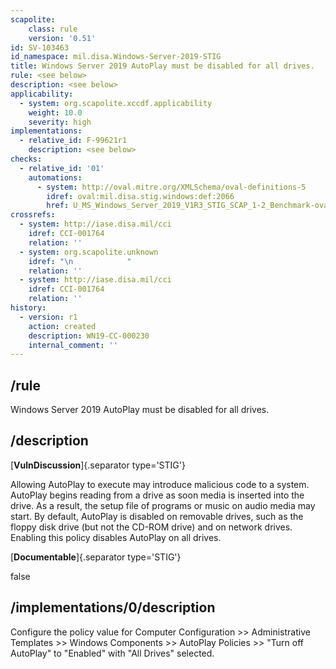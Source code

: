 ```yaml
---
scapolite:
    class: rule
    version: '0.51'
id: SV-103463
id_namespace: mil.disa.Windows-Server-2019-STIG
title: Windows Server 2019 AutoPlay must be disabled for all drives.
rule: <see below>
description: <see below>
applicability:
  - system: org.scapolite.xccdf.applicability
    weight: 10.0
    severity: high
implementations:
  - relative_id: F-99621r1
    description: <see below>
checks:
  - relative_id: '01'
    automations:
      - system: http://oval.mitre.org/XMLSchema/oval-definitions-5
        idref: oval:mil.disa.stig.windows:def:2066
        href: U_MS_Windows_Server_2019_V1R3_STIG_SCAP_1-2_Benchmark-oval.xml
crossrefs:
  - system: http://iase.disa.mil/cci
    idref: CCI-001764
    relation: ''
  - system: org.scapolite.unknown
    idref: "\n            "
    relation: ''
  - system: http://iase.disa.mil/cci
    idref: CCI-001764
    relation: ''
history:
  - version: r1
    action: created
    description: WN19-CC-000230
    internal_comment: ''
---
```



## /rule

Windows Server 2019 AutoPlay must be disabled for all drives.

## /description

[**VulnDiscussion**]{.separator type='STIG'}

Allowing AutoPlay to execute may introduce malicious code to a system. AutoPlay begins reading from a drive as soon media is inserted into the drive. As a result, the setup file of programs or music on audio media may start. By default, AutoPlay is disabled on removable drives, such as the floppy disk drive (but not the CD-ROM drive) and on network drives. Enabling this policy disables AutoPlay on all drives.

[**Documentable**]{.separator type='STIG'}

false

## /implementations/0/description

Configure the policy value for Computer Configuration >> Administrative Templates >> Windows Components >> AutoPlay Policies >> "Turn off AutoPlay" to "Enabled" with "All Drives" selected.
